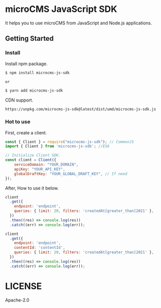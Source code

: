# microCMS JavaScript SDK

It helps you to use microCMS from JavaScript and Node.js applications.

## Getting Started

### Install

Install npm package.

```bash
$ npm install microcms-js-sdk

or

$ yarn add microcms-js-sdk
```

CDN support.

```
https://unpkg.com/microcms-js-sdk@latest/dist/umd/microcms-js-sdk.js
```

### Hot to use

First, create a client.

```javascript
const { Client } = require("microcms-js-sdk"); // CommonJS
import { Client } from 'microcms-js-sdk'; //ES6

// Initialize Client SDK.
const client = Client({
    serviceDomain: "YOUR_DOMAIN",
    apiKey: "YOUR_API_KEY",
    globalDraftKey: "YOUR_GLOBAL_DRAFT_KEY", // If need 
});
```

After, How to use it below.

```javascript
client
  .get({
    endpoint: 'endpoint',
    queries: { limit: 20, filters: 'createdAt[greater_than]2021' },
  })
  .then((res) => console.log(res))
  .catch((err) => console.log(err));

client
  .get({
    endpoint: 'endpoint',
    contentId: 'contentId',
    queries: { limit: 20, filters: 'createdAt[greater_than]2021' },
  })
  .then((res) => console.log(res))
  .catch((err) => console.log(err));
```

# LICENSE

Apache-2.0
